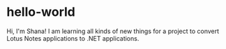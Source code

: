 # hello-world
Hi, I'm Shana!
I am learning all kinds of new things for a project to convert Lotus Notes applications to .NET applications.
